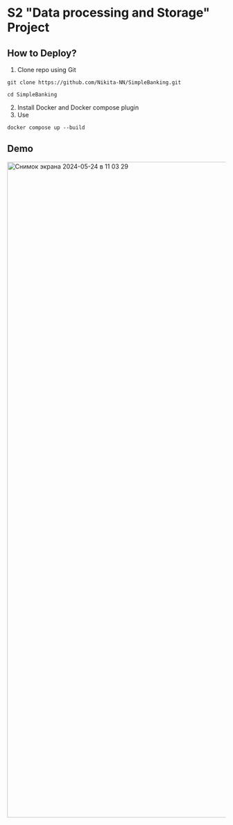 # S2 "Data processing and Storage" Project

## How to Deploy? 

1. Clone repo using Git
```
git clone https://github.com/Nikita-NN/SimpleBanking.git
```
```
cd SimpleBanking
```
2. Install Docker and Docker compose plugin
3. Use
```
docker compose up --build
```
## Demo
<img width="1512" alt="Снимок экрана 2024-05-24 в 11 03 29" src="https://github.com/Nikita-NN/SimpleBanking/assets/146779463/45913b46-7c9e-4c05-97d8-ce1cba154bb0">

